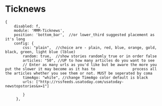 # Ticknews


	{
	    disabled: f,
	    module: 'MMM-Ticknews',
 	    position: 'bottom_bar',  //or lower_third suggested placement as it's long
		config: {
		    css: "plain",  //choice are - plain, red, blue, orange, gold, black, green, light blue (lblue)
		    random: true,  //show stories randomly true or in order false
		    articles: "50", //UP to how many articles do you want to see
			// Enter as many urls as you'd like but be aware the more you put the slower it may become as it has to 				process all the articles whether you see them or not. MUST be seperated by coma
			timeAgo: "white", //change TimeAgo color default is black
			urls: ["http://rssfeeds.usatoday.com/usatoday-newstopstories&x=1"] 
		
			}
	     },

